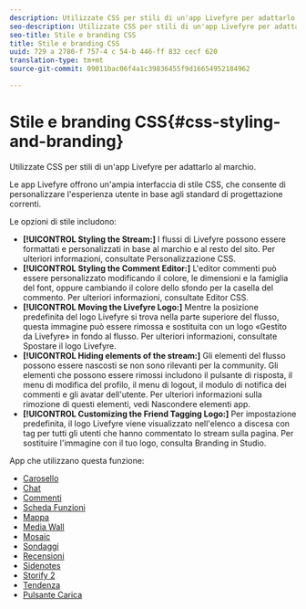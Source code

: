 ```yaml
---
description: Utilizzate CSS per stili di un'app Livefyre per adattarlo al marchio.
seo-description: Utilizzate CSS per stili di un'app Livefyre per adattarlo al marchio.
seo-title: Stile e branding CSS
title: Stile e branding CSS
uuid: 729 a 2780-f 757-4 c 54-b 446-ff 832 cecf 620
translation-type: tm+mt
source-git-commit: 09011bac06f4a1c39836455f9d16654952184962

---
```



# Stile e branding CSS{#css-styling-and-branding}

Utilizzate CSS per stili di un&#39;app Livefyre per adattarlo al marchio.

Le app Livefyre offrono un&#39;ampia interfaccia di stile CSS, che consente di personalizzare l&#39;esperienza utente in base agli standard di progettazione correnti.

Le opzioni di stile includono:

* **[!UICONTROL Styling the Stream:]** I flussi di Livefyre possono essere formattati e personalizzati in base al marchio e al resto del sito. Per ulteriori informazioni, consultate Personalizzazione CSS.
* **[!UICONTROL Styling the Comment Editor:]** L&#39;editor commenti può essere personalizzato modificando il colore, le dimensioni e la famiglia del font, oppure cambiando il colore dello sfondo per la casella del commento. Per ulteriori informazioni, consultate Editor CSS.
* **[!UICONTROL Moving the Livefyre Logo:]** Mentre la posizione predefinita del logo Livefyre si trova nella parte superiore del flusso, questa immagine può essere rimossa e sostituita con un logo «Gestito da Livefyre» in fondo al flusso. Per ulteriori informazioni, consultate Spostare il logo Livefyre.
* **[!UICONTROL Hiding elements of the stream:]** Gli elementi del flusso possono essere nascosti se non sono rilevanti per la community. Gli elementi che possono essere rimossi includono il pulsante di risposta, il menu di modifica del profilo, il menu di logout, il modulo di notifica dei commenti e gli avatar dell&#39;utente. Per ulteriori informazioni sulla rimozione di questi elementi, vedi Nascondere elementi app.
* **[!UICONTROL Customizing the Friend Tagging Logo:]** Per impostazione predefinita, il logo Livefyre viene visualizzato nell&#39;elenco a discesa con tag per tutti gli utenti che hanno commentato lo stream sulla pagina. Per sostituire l&#39;immagine con il tuo logo, consulta Branding in Studio.

App che utilizzano questa funzione:

* [Carosello](/help/using/c-about-apps/c-carousel-app/c-carousel-app.md#c_carousel_app)
* [Chat](/help/using/c-about-apps/c-chat-app/c-chat-app.md#c_chat_app)
* [Commenti](/help/using/c-about-apps/c-comments/c-comments.md)
* [Scheda Funzioni](/help/using/c-about-apps/c-feature-card-app/c-feature-card-app.md#c_feature_card_app)
* [Mappa](/help/using/c-about-apps/c-map-app/c-map-app.md#c_map_app)
* [Media Wall](/help/using/c-about-apps/c-media-wall-app/c-media-wall-app.md#c_media_wall_app)
* [Mosaic](/help/using/c-about-apps/c-mosaic-app/c-mosaic-app.md#c_mosaic_app)
* [Sondaggi](/help/using/c-about-apps/c-polls-app/c-polls-app.md#c_polls_app)
* [Recensioni](/help/using/c-about-apps/c-reviews-app/c-reviews-app.md#c_reviews_app)
* [Sidenotes](/help/using/c-about-apps/c-sidenotes-app/c-sidenotes-app.md#c_sidenotes_app)
* [Storify 2](/help/using/c-about-apps/c-storify2/c-storify2.md#c_storify2)
* [Tendenza](/help/using/c-about-apps/c-trending-app/c-trending-app.md#c_trending_app)
* [Pulsante Carica](/help/using/c-about-apps/c-upload-button-app/c-upload-button-app.md#c_upload_button_app)

